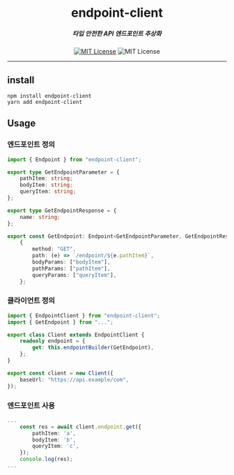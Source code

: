 <!-- <p align="center">
  <img src="./assets/icon.png" width="10%" alt="icon" />
</p> -->
<h1 align="center">endpoint-client</h1>
<h5 align="center">타입 안전한 API 엔드포인트 추상화</h5>
<p align="center">
  <a href="LICENSE"><img alt="MIT License" src="https://img.shields.io/badge/License-MIT-blue"/></a>
  <img alt="MIT License" src="https://img.shields.io/badge/Language-Typescript-blue?logo=typescript"/>
</p>

---

## install

```
npm install endpoint-client
yarn add endpoint-client
```

## Usage

### 엔드포인트 정의

```typescript
import { Endpoint } from "endpoint-client";

export type GetEndpointParameter = {
    pathItem: string;
    bodyItem: string;
    queryItem: string;
};

export type GetEndpointResponse = {
    name: string;
};

export const GetEndpoint: Endpoint<GetEndpointParameter, GetEndpointResponse> =
    {
        method: "GET",
        path: (e) => `/endpoint/${e.pathItem}`,
        bodyParams: ["bodyItem"],
        pathParams: ["pathItem"],
        queryParams: ["queryItem"],
    };
```

### 클라이언트 정의

```typescript
import { EndpointClient } from "endpoint-client";
import { GetEndpoint } from "...";

export class Client extends EndpointClient {
    readonly endpoint = {
        get: this.endpointBuilder(GetEndpoint),
    };
}

export const client = new Client({
    baseUrl: "https://api.example/com",
});
```

### 엔드포인트 사용

```typescript
...
    const res = await client.endpoint.get({
        pathItem: 'a',
        bodyItem: 'b',
        queryItem: 'c',
    });
    console.log(res);
...

```
